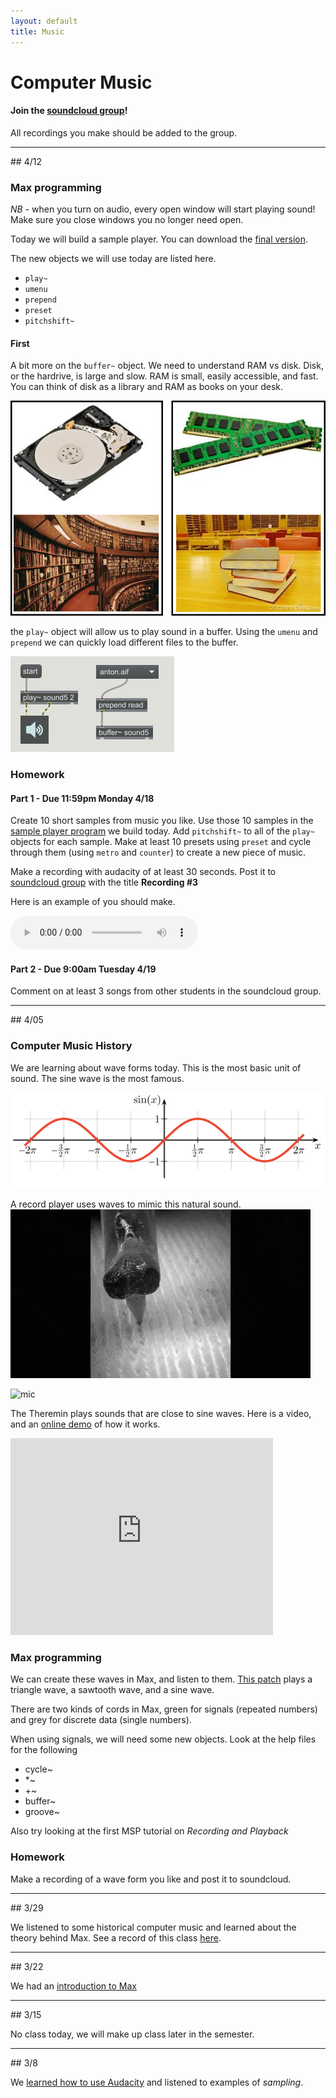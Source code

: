 ```yaml
---
layout: default
title: Music
---
```


# Computer Music

#### Join the [soundcloud group](https://soundcloud.com/groups/ggu-computer-music)!

All recordings you make should be added to the group.

<hr>
## 4/12

### Max programming

*NB* - when you turn on audio, every open window will start playing sound!
Make sure you close windows you no longer need open.

Today we will build a sample player. You can download the [final version](/ggu/samples/samplePlayer.maxpat).

The new objects we will use today are listed here.

- ```play~```
- ```umenu```
- ```prepend```
- ```preset```
- ```pitchshift~```

#### First

A bit more on the ```buffer~``` object. We need to understand RAM vs disk.  Disk, or the hardrive, is large and slow. RAM is small, easily accessible, and fast. You can think of disk as a library and RAM as books on your desk.

![ram](/ggu/music/imgs/RAM.png)

the ```play~``` object will allow us to play sound in a buffer.
Using the ```umenu``` and ```prepend``` we can quickly load different files to the buffer.

![buffer](/ggu/music/imgs/buffer.PNG)

### Homework

#### Part 1  - Due 11:59pm Monday 4/18

Create 10 short samples from music you like. Use those 10 samples in the [sample player program](/ggu/samples/samplePlayer.maxpat) we build today. Add ```pitchshift~``` to all of the ```play~``` objects for each sample. Make at least 10 presets using ```preset``` and cycle through them (using ```metro``` and ```counter```) to create a new piece of music.

Make a recording with audacity of at least 30 seconds. Post it to [soundcloud group](https://soundcloud.com/groups/ggu-computer-music) with the title **Recording #3**

Here is an example of you should make.

<audio controls>
  <source src="/ggu/music/samples/sample_isthatyou.wav" type="audio/wav">
Your browser does not support the audio element.
</audio>

#### Part 2  - Due 9:00am Tuesday 4/19

Comment on at least 3 songs from other students in the soundcloud group.

<hr>
## 4/05


### Computer Music History

We are learning about wave forms today.
This is the most basic unit of sound.
The sine wave is the most famous.

![sine](/ggu/music/sine-plot.gif)

A record player uses waves to mimic this natural sound.
![record](/ggu/music/recordPlayer.gif)

![mic](https://j.gifs.com/pYL4O2.gif)

The Theremin plays sounds that are close to sine waves.
Here is a video, and an [online demo](http://www.google.com/doodles/clara-rockmores-105th-birthday) of how it works.

<iframe width="420" height="315" src="https://www.youtube.com/embed/pSzTPGlNa5U" frameborder="0" allowfullscreen></iframe>


### Max programming

We can create these waves in Max, and listen to them.
[This patch](/ggu/music/samples/waveDemo.maxpat) plays a triangle wave, a sawtooth wave, and a sine wave.

There are two kinds of cords in Max, green for signals (repeated numbers) and grey for discrete data (single numbers).

When using signals, we will need some new objects. Look at the help files for the following

- cycle~
- *~
- +~
- buffer~
- groove~

Also try looking at the first MSP tutorial on *Recording and Playback*

### Homework

Make a recording of a wave form you like and post it to soundcloud.

<hr>
## 3/29

We listened to some historical computer music and learned about the theory behind Max.
See a record of this class [here](/ggu/music/3_29).

<hr>
## 3/22

We had an [introduction to Max](/ggu/music/intro_to_max)

<hr>
## 3/15

No class today, we will make up class later in the semester.

<hr>
## 3/8

We [learned how to use Audacity](ggu/music/intro_to_aud) and listened to examples of *sampling*.
